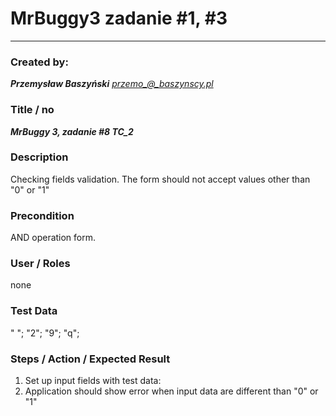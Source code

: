 # MrBuggy3 zadanie #1, #3 
****
### Created by:

***Przemysław Baszyński***
*przemo_@_baszynscy.pl*

### Title / no
***MrBuggy 3, zadanie #8 TC_2***

### Description

Checking fields validation. The form should not accept values other than "0" or "1"

### Precondition

AND operation form.

### User / Roles

none

### Test Data

" "; "2"; "9"; "q"; 

### Steps / Action / Expected Result

1. Set up input fields with test data:
2. Application should show error when input data are different than "0" or "1"
